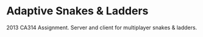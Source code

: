 Adaptive Snakes & Ladders
========================

2013 CA314 Assignment. Server and client for multiplayer snakes &amp; ladders. 
